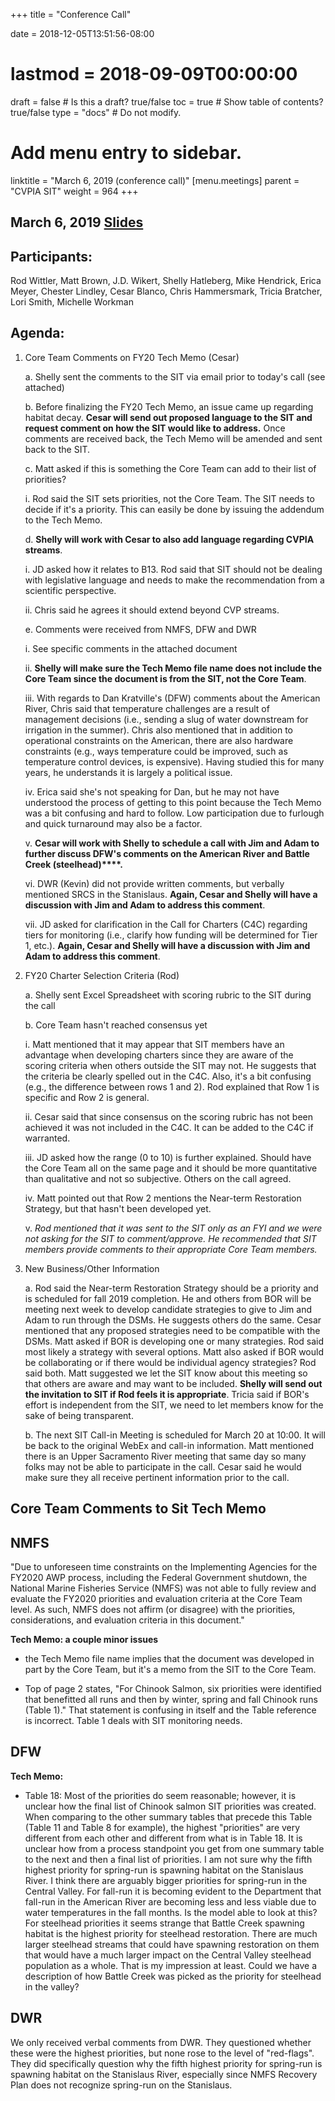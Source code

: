 +++
title = "Conference Call"

date = 2018-12-05T13:51:56-08:00
# lastmod = 2018-09-09T00:00:00

draft = false  # Is this a draft? true/false
toc = true  # Show table of contents? true/false
type = "docs"  # Do not modify.

# Add menu entry to sidebar.
linktitle = "March 6, 2019 (conference call)"
[menu.meetings]
  parent = "CVPIA SIT"
  weight = 964
+++

## March 6, 2019 [Slides](https://s3-us-west-2.amazonaws.com/cvpia-meeting-slides/Meeting+Notes+for+SIT+Call_032019.pdf)

## Participants: 

Rod Wittler, Matt Brown, J.D. Wikert, Shelly Hatleberg, Mike Hendrick, Erica Meyer, Chester Lindley, Cesar Blanco, Chris Hammersmark, Tricia Bratcher, Lori Smith, Michelle Workman

## Agenda:

1. Core Team Comments on FY20 Tech Memo (Cesar)

    a. Shelly sent the comments to the SIT via email prior to today&#39;s call (see attached)


    b. Before finalizing the FY20 Tech Memo, an issue came up regarding habitat decay. **Cesar will send out proposed language to the SIT and request comment on how the SIT would like to address.** Once comments are received back, the Tech Memo will be amended and sent back to the SIT.

    c. Matt asked if this is something the Core Team can add to their list of priorities?
    
    i. Rod said the SIT sets priorities, not the Core Team. The SIT needs to decide if it&#39;s a priority. This can easily be done by issuing the addendum to the Tech Memo.

    d. **Shelly will work with Cesar to also add language regarding CVPIA streams**.
    
    i. JD asked how it relates to B13. Rod said that SIT should not be dealing with legislative language and needs to make the recommendation from a scientific perspective.

    ii. Chris said he agrees it should extend beyond CVP streams.

    e. Comments were received from NMFS, DFW and DWR

    i. See specific comments in the attached document

    ii. **Shelly will make sure the Tech Memo file name does not include the Core Team since the document is from the SIT, not the Core Team**.

    iii. With regards to Dan Kratville&#39;s (DFW) comments about the American River, Chris said that temperature challenges are a result of management decisions (i.e., sending a slug of water downstream for irrigation in the summer). Chris also mentioned that in addition to operational constraints on the American, there are also hardware constraints (e.g., ways temperature could be improved, such as temperature control devices, is expensive). Having studied this for many years, he understands it is largely a political issue.

    iv. Erica said she&#39;s not speaking for Dan, but he may not have understood the process of getting to this point because the Tech Memo was a bit confusing and hard to follow. Low participation due to furlough and quick turnaround may also be a factor.
    
    v. **Cesar will work with Shelly to schedule a call with Jim and Adam to further discuss DFW&#39;s comments on the American River and Battle Creek (steelhead)****.**
    
    vi. DWR (Kevin) did not provide written comments, but verbally mentioned SRCS in the Stanislaus. **Again, Cesar and Shelly will have a discussion with Jim and Adam to address this comment**.
    
    vii. JD asked for clarification in the Call for Charters (C4C) regarding tiers for monitoring (i.e., clarify how funding will be determined for Tier 1, etc.). **Again, Cesar and Shelly will have a discussion with Jim and Adam to address this comment**.

2. FY20 Charter Selection Criteria (Rod)

    a. Shelly sent Excel Spreadsheet with scoring rubric to the SIT during the call

    b. Core Team hasn&#39;t reached consensus yet

    i. Matt mentioned that it may appear that SIT members have an advantage when developing charters since they are aware of the scoring criteria when others outside the SIT may not. He suggests that the criteria be clearly spelled out in the C4C. Also, it&#39;s a bit confusing (e.g., the difference between rows 1 and 2). Rod explained that Row 1 is specific and Row 2 is general.
    
    ii. Cesar said that since consensus on the scoring rubric has not been achieved it was not included in the C4C. It can be added to the C4C if warranted.
    
    iii. JD asked how the range (0 to 10) is further explained. Should have the Core Team all on the same page and it should be more quantitative than qualitative and not so subjective. Others on the call agreed.
    
    iv. Matt pointed out that Row 2 mentions the Near-term Restoration Strategy, but that hasn&#39;t been developed yet.
    
    v. _Rod mentioned that it was sent to the SIT only as an FYI and we were not asking for the SIT to comment/approve. He recommended that SIT members provide comments to their appropriate Core Team members._

3. New Business/Other Information

    a. Rod said the Near-term Restoration Strategy should be a priority and is scheduled for fall 2019 completion. He and others from BOR will be meeting next week to develop candidate strategies to give to Jim and Adam to run through the DSMs. He suggests others do the same. Cesar mentioned that any proposed strategies need to be compatible with the DSMs. Matt asked if BOR is developing one or many strategies. Rod said most likely a strategy with several options. Matt also asked if BOR would be collaborating or if there would be individual agency strategies? Rod said both. Matt suggested we let the SIT know about this meeting so that others are aware and may want to be included. **Shelly will send out the invitation to SIT if Rod feels it is appropriate**. Tricia said if BOR&#39;s effort is independent from the SIT, we need to let members know for the sake of being transparent.

    b. The next SIT Call-in Meeting is scheduled for March 20 at 10:00. It will be back to the original WebEx and call-in information. Matt mentioned there is an Upper Sacramento River meeting that same day so many folks may not be able to participate in the call. Cesar said he would make sure they all receive pertinent information prior to the call.



## **Core Team Comments to Sit Tech Memo**

## **NMFS**

&quot;Due to unforeseen time constraints on the Implementing Agencies for the FY2020 AWP process, including the Federal Government shutdown, the National Marine Fisheries Service (NMFS) was not able to fully review and evaluate the FY2020 priorities and evaluation criteria at the Core Team level. As such, NMFS does not affirm (or disagree) with the priorities, considerations, and evaluation criteria in this document.&quot;

**Tech Memo: a couple minor issues**

- the Tech Memo file name implies that the document was developed in part by the Core Team, but it&#39;s a memo from the SIT to the Core Team.

- Top of page 2 states, &quot;For Chinook Salmon, six priorities were identified that benefitted all runs and then by winter, spring and fall Chinook runs (Table 1).&quot; That statement is confusing in itself and the Table reference is incorrect.  Table 1 deals with SIT monitoring needs.

## **DFW**

**Tech Memo:**

- Table 18:  Most of the priorities do seem reasonable; however, it is unclear how the final list of Chinook salmon SIT priorities was created. When comparing to the other summary tables that precede this Table (Table 11 and Table 8 for example), the highest &quot;priorities&quot; are very different from each other and different from what is in Table 18. It is unclear how from a process standpoint you get from one summary table to the next and then a final list of priorities. I am not sure why the fifth highest priority for spring-run is spawning habitat on the Stanislaus River. I think there are arguably bigger priorities for spring-run in the Central Valley. For fall-run it is becoming evident to the Department that fall-run in the American River are becoming less and less viable due to water temperatures in the fall months. Is the model able to look at this? For steelhead priorities it seems strange that Battle Creek spawning habitat is the highest priority for steelhead restoration. There are much larger steelhead streams that could have spawning restoration on them that would have a much larger impact on the Central Valley steelhead population as a whole. That is my impression at least. Could we have a description of how Battle Creek was picked as the priority for steelhead in the valley?

## **DWR**

We only received verbal comments from DWR. They questioned whether these were the highest priorities, but none rose to the level of &quot;red-flags&quot;. They did specifically question why the fifth highest priority for spring-run is spawning habitat on the Stanislaus River, especially since NMFS Recovery Plan does not recognize spring-run on the Stanislaus.